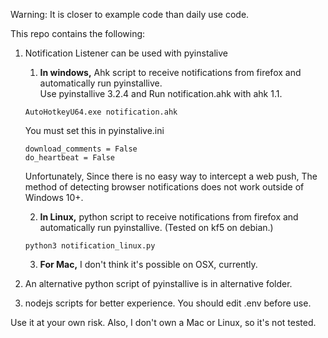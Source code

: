 Warning: It is closer to example code than daily use code.<br>

This repo contains the following:


1. Notification Listener can be used with pyinstalive
    1. **In windows,** Ahk script to receive notifications from firefox and automatically run pyinstallive.<br>
Use pyinstallive 3.2.4 and Run notification.ahk with ahk 1.1.<br>

    ```
    AutoHotkeyU64.exe notification.ahk
    ```
    You must set this in pyinstalive.ini
    ```
    download_comments = False
    do_heartbeat = False
    ```
    Unfortunately, Since there is no easy way to intercept a web push,
    The method of detecting browser notifications does not work outside of Windows 10+.<br>

    2. **In Linux,** python script to receive notifications from firefox and automatically run pyinstallive. (Tested on kf5 on debian.)
    ```
    python3 notification_linux.py
    ```
    3. **For Mac,** I don't think it's possible on OSX, currently.


2. An alternative python script of pyinstallive is in alternative folder.


3. nodejs scripts for better experience. You should edit .env before use.<br>

Use it at your own risk. Also, I don't own a Mac or Linux, so it's not tested.<br>
